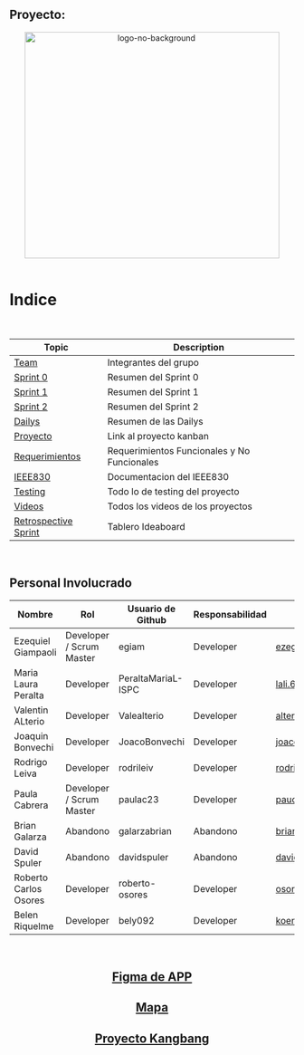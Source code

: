## Proyecto:

<center><img src="https://i.ibb.co/Y2MJ84J/logo-no-background.png" alt="logo-no-background" border="0" Width="450" Height="400"></center>

<br>

# Indice

<br>

<center>

|Topic|Description|
|---|---|
|[Team](https://github.com/ISPC-BankArg-2024/.github/wiki/01-Team)|Integrantes del grupo|
|[Sprint 0](https://github.com/ISPC-BankArg-2024/.github/wiki/02-Sprint-0)|Resumen del Sprint 0|
|[Sprint 1](https://github.com/ISPC-BankArg-2024/.github/wiki/03-Sprint-1)|Resumen del Sprint 1|
|[Sprint 2](https://github.com/ISPC-BankArg-2024/.github/wiki/04-Sprint-2)|Resumen del Sprint 2|
|[Dailys](https://github.com/ISPC-BankArg-2024/.github/wiki/05-Dailys)|Resumen de las Dailys|
|[Proyecto](https://github.com/ISPC-BankArg-2024/.github/wiki/06-Proyecto)|Link al proyecto kanban|
|[Requerimientos](https://github.com/ISPC-BankArg-2024/.github/wiki/07-Requerimientos)|Requerimientos Funcionales y No Funcionales|
|[IEEE830](https://github.com/ISPC-BankArg-2024/.github/wiki/08-IEEE830)|Documentacion del IEEE830|
|[Testing](https://github.com/ISPC-BankArg-2024/.github/wiki/09-Testing)|Todo lo de testing del proyecto|
|[Videos](https://github.com/ISPC-BankArg-2024/.github/wiki/10-Videos)|Todos los videos de los proyectos|
|[Retrospective Sprint](https://github.com/ISPC-BankArg-2024/.github/wiki/11-Retrospective-Sprint)|Tablero Ideaboard|
</center>

<br>

## Personal Involucrado

| Nombre              | Rol        | Usuario de Github | Responsabilidad | Información de contacto          |
|---------------------|------------|-------------------|-----------------|---------------------------------|
| Ezequiel Giampaoli  | Developer / Scrum Master  | egiam             | Developer       | ezegiampaoli@gmail.com          |
| Maria Laura Peralta | Developer  | PeraltaMariaL-ISPC| Developer       | lali.635@gmail.com              |
| Valentin ALterio    | Developer  | Valealterio       | Developer       | alteriovalentin01@gmail.com     |
| Joaquin Bonvechi    | Developer  | JoacoBonvechi     | Developer       | joacobonvechi2272002@gmail.com  |
| Rodrigo Leiva       | Developer  | rodrileiv         | Developer       | rodrigoleiva1995@hotmail.com   |
| Paula Cabrera       | Developer / Scrum Master  | paulac23          | Developer       | paucabrera95@gmail.com         |
| Brian Galarza       | Abandono | galarzabrian      | Abandono | briangalarza71@gmail.com       |
| David Spuler        | Abandono | davidspuler       | Abandono | davidspuler68@gmail.com        |
| Roberto Carlos Osores | Developer | roberto-osores   | Developer       | osoresroberto@gmail.com        |
| Belen Riquelme      | Developer  | bely092           | Developer       | koen.lion92@gmail.com          |


<br>


## <center>[Figma de APP](https://www.figma.com/file/AhjScpyVarUiVG0H8JI1IR/BankArg-Dise%C3%B1o-y-prototipado?type=design&node-id=0%3A1&mode=design&t=0lbUY3KUcLKTkotq-1)</center>
 
## <center>[Mapa](https://github.com/ISPC-BankArg-2024/BankArg-APP-2024/blob/main/Documentacion/Mapa/BankArg-Web-Mapa.pdf)</center>

## <center>[Proyecto Kangbang](https://github.com/orgs/ISPC-BankArg-2024/projects/1/views/1)</center>
